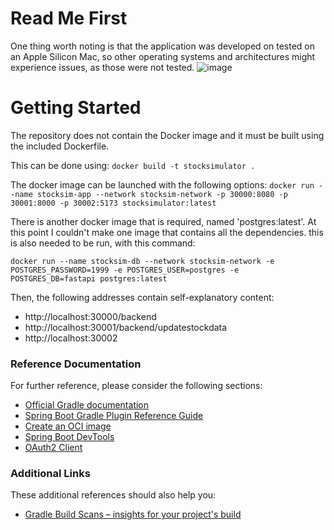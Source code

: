 # Read Me First
One thing worth noting is that the application was developed on tested on an Apple Silicon Mac, so other operating systems and architectures might experience issues, as those were not tested.
![image](https://github.com/user-attachments/assets/9d1d7983-1778-45b6-84d8-8e3659d27733)

# Getting Started
The repository does not contain the Docker image and it must be built using the included Dockerfile.


This can be done using: 
` docker build -t stocksimulator . `

The docker image can be launched with the following options: 
` docker run --name stocksim-app --network stocksim-network -p 30000:8080 -p 30001:8000 -p 30002:5173 stocksimulator:latest `

There is another docker image that is required, named 'postgres:latest'. At this point I couldn't make one image that contains all the dependencies. this is also needed to be run, with this command:

` docker run --name stocksim-db --network stocksim-network -e POSTGRES_PASSWORD=1999 -e POSTGRES_USER=postgres -e POSTGRES_DB=fastapi postgres:latest `

Then, the following addresses contain self-explanatory content: 

- http://localhost:30000/backend
- http://localhost:30001/backend/updatestockdata
- http://localhost:30002
### Reference Documentation
For further reference, please consider the following sections:

* [Official Gradle documentation](https://docs.gradle.org)
* [Spring Boot Gradle Plugin Reference Guide](https://docs.spring.io/spring-boot/3.4.0/gradle-plugin)
* [Create an OCI image](https://docs.spring.io/spring-boot/3.4.0/gradle-plugin/packaging-oci-image.html)
* [Spring Boot DevTools](https://docs.spring.io/spring-boot/3.4.0/reference/using/devtools.html)
* [OAuth2 Client](https://docs.spring.io/spring-boot/3.4.0/reference/web/spring-security.html#web.security.oauth2.client)

### Additional Links
These additional references should also help you:

* [Gradle Build Scans – insights for your project's build](https://scans.gradle.com#gradle)

